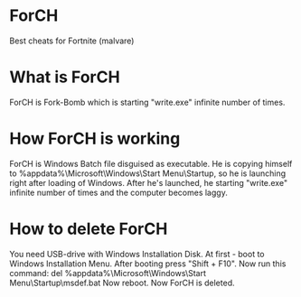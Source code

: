 # ForCH
Best cheats for Fortnite (malvare)

# What is ForCH
ForCH is Fork-Bomb which is starting "write.exe" infinite number of times.

# How ForCH is working
ForCH is Windows Batch file disguised as executable. He is copying himself to %appdata%\Microsoft\Windows\Start Menu\Startup\, so he is launching right after loading of Windows. After he's launched, he starting "write.exe" infinite number of times and the computer becomes laggy.

# How to delete ForCH
You need USB-drive with Windows Installation Disk.
At first - boot to Windows Installation Menu. After booting press "Shift + F10". Now run this command:
  del %appdata%\Microsoft\Windows\Start Menu\Startup\msdef.bat
Now reboot.
Now ForCH is deleted.
